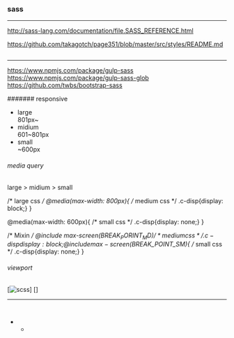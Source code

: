 ### sass
---
http://sass-lang.com/documentation/file.SASS_REFERENCE.html


https://github.com/takagotch/page351/blob/master/src/styles/README.md

```
```


---

https://www.npmjs.com/package/gulp-sass
https://www.npmjs.com/package/gulp-sass-glob
https://github.com/twbs/bootstrap-sass

####### responsive
* large<br>
801px~
* midium<br>
601~801px
* small<br>
~600px

###### media query
large > midium > small

/* large css */
@media(max-width: 800px){
  /* medium css */
  .c-disp{display: block;}
}

@media(max-width: 600px){
  /* small css */
  .c-disp{display: none;}
}

/* Mixin */
@include max-screen($BREAK_PORINT_MD){
  /* medium css */
  .c-disp{display: block;}
}
@include max-screen($BREAK_POINT_SM){
  /* small css */
  .c-disp{display: none;}
}

###### viewport
<meta name="viewport" content="widht=device=width, initial-scale=1">

[![scss](http://localhost:3000/)] []

** **

```


```

- 
  -
